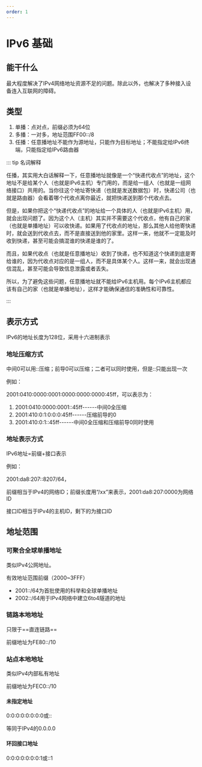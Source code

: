 ```yaml
---
order: 1
---
```


# IPv6 基础

## 能干什么

最大程度解决了IPv4网络地址资源不足的问题。除此以外，也解决了多种接入设备连入互联网的障碍。

## 类型

1. 单播：点对点，前缀必须为64位
2. 多播：一对多，地址范围FF00::/8
3. 任播：任意播地址不能作为源地址，只能作为目标地址；不能指定给IPv6终端，只能指定给IPv6路由器

::: tip 名词解释

任播，其实用大白话解释一下，任意播地址就像是一个“快递代收点”的地址，这个地址不是给某个人（也就是IPv6主机）专门用的，而是给一组人（也就是一组网络接口）共用的。当你往这个地址寄快递（也就是发送数据包）时，快递公司（也就是路由器）会看着哪个代收点离你最近，就把快递送到那个代收点去。

但是，如果你把这个“快递代收点”的地址给一个具体的人（也就是IPv6主机）用，就会出现问题了。因为这个人（主机）其实并不需要这个代收点，他有自己的家（也就是单播地址）可以收快递。如果用了代收点的地址，那么其他人给他寄快递时，就会送到代收点去，而不是直接送到他的家里。这样一来，他就不一定能及时收到快递，甚至可能会搞混谁的快递是谁的了。

而且，如果代收点（也就是任意播地址）收到了快递，也不知道这个快递到底是寄给谁的，因为代收点对应的是一组人，而不是具体某个人。这样一来，就会出现通信混乱，甚至可能会导致信息泄露或者丢失。

所以，为了避免这些问题，任意播地址就不能给IPv6主机用。每个IPv6主机都应该有自己的家（也就是单播地址），这样才能确保通信的准确性和可靠性。

:::

## 表示方式

IPv6的地址长度为128位，采用十六进制表示

### 地址压缩方式

中间0可以用::压缩；前导0可以压缩；二者可以同时使用，但是::只能出现一次

例如：

2001:0410:0000:0001:0000:0000:0000:45ff，可以表示为：

1. 2001:0410:0000:0001::45ff------中间0全压缩
2. 2001:410:0:1:0:0:0:45ff------压缩前导的0
3. 2001:410:0:1::45ff------中间0全压缩和压缩前导0同时使用

### 地址表示方式

IPv6地址=前缀+接口表示

例如：

2001:da8:207::8207/64，

前缀相当于IPv4的网络ID；前缀长度用“/xx”来表示，2001:da8:207:0000为网络ID

接口ID相当于IPv4的主机ID，剩下的为接口ID

## 地址范围

### 可聚合全球单播地址

类似IPv4公网地址。

有效地址范围前缀（2000~3FFF）

+ 2001::/64为首批使用的科举和全球单播地址
+ 2002::/64用于IPv4网络中建立6to4隧道的地址

### 链路本地地址

只限于==直连链路==

前缀地址为FE80::/10

### 站点本地地址

类似IPv4内部私有地址

前缀地址为FEC0::/10

#### 未指定地址

0:0:0:0:0:0:0:0或::

等同于IPv4的0.0.0.0

#### 环回接口地址

0:0:0:0:0:0:0:1或::1
